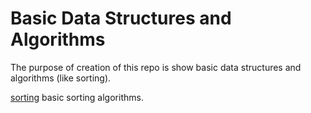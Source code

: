 # Basic Data Structures and Algorithms
The purpose of creation of this repo is show basic data structures and algorithms (like sorting).

[sorting](../main/sorting) basic sorting algorithms. 
